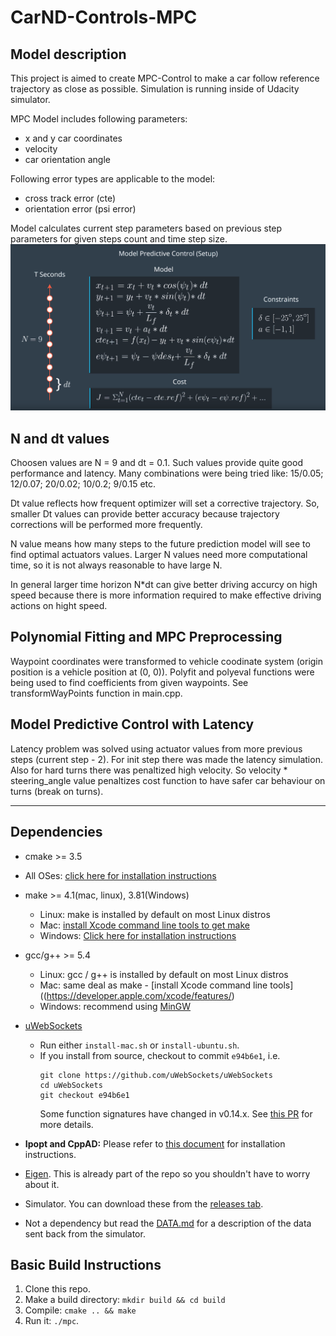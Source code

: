 # CarND-Controls-MPC


## Model description
This project is aimed to create MPC-Control to make a car follow reference trajectory as close as possible. Simulation is running inside of Udacity simulator.

MPC Model includes following parameters:
- x and y car coordinates
- velocity
- car orientation angle

Following error types are applicable to the model:
- cross track error (cte)
- orientation error (psi error)

Model calculates current step parameters based on previous step parameters for given steps count and time step size.
![alt text](screens/model.png)

## N and dt values
Choosen values are N = 9 and dt = 0.1. Such values provide quite good performance and latency. Many combinations were being tried like: 15/0.05; 12/0.07; 20/0.02; 10/0.2; 9/0.15 etc.

Dt value reflects how frequent optimizer will set a corrective trajectory. So, smaller Dt values can provide better accuracy because trajectory corrections will be performed more frequently.

N value means how many steps to the future prediction model will see to find optimal actuators values. Larger N values need more computational time, so it is not always reasonable to have large N.

In general larger time horizon N*dt can give better driving accurcy on high speed because there is more information required to make effective driving actions on hight speed.

## Polynomial Fitting and MPC Preprocessing
Waypoint coordinates were transformed to vehicle coodinate system (origin position is a vehicle position at (0, 0)).
Polyfit and polyeval functions were being used to find coefficients from given waypoints. See transformWayPoints function in main.cpp.

## Model Predictive Control with Latency
Latency problem was solved using actuator values from more previous steps (current step - 2). For init step there was made the latency simulation.
Also for hard turns there was penaltized high velocity. So velocity * steering_angle value penaltizes cost function to have safer car behaviour on turns (break on turns).

---

## Dependencies

* cmake >= 3.5
 * All OSes: [click here for installation instructions](https://cmake.org/install/)
* make >= 4.1(mac, linux), 3.81(Windows)
  * Linux: make is installed by default on most Linux distros
  * Mac: [install Xcode command line tools to get make](https://developer.apple.com/xcode/features/)
  * Windows: [Click here for installation instructions](http://gnuwin32.sourceforge.net/packages/make.htm)
* gcc/g++ >= 5.4
  * Linux: gcc / g++ is installed by default on most Linux distros
  * Mac: same deal as make - [install Xcode command line tools]((https://developer.apple.com/xcode/features/)
  * Windows: recommend using [MinGW](http://www.mingw.org/)
* [uWebSockets](https://github.com/uWebSockets/uWebSockets)
  * Run either `install-mac.sh` or `install-ubuntu.sh`.
  * If you install from source, checkout to commit `e94b6e1`, i.e.
    ```
    git clone https://github.com/uWebSockets/uWebSockets
    cd uWebSockets
    git checkout e94b6e1
    ```
    Some function signatures have changed in v0.14.x. See [this PR](https://github.com/udacity/CarND-MPC-Project/pull/3) for more details.

* **Ipopt and CppAD:** Please refer to [this document](https://github.com/udacity/CarND-MPC-Project/blob/master/install_Ipopt_CppAD.md) for installation instructions.
* [Eigen](http://eigen.tuxfamily.org/index.php?title=Main_Page). This is already part of the repo so you shouldn't have to worry about it.
* Simulator. You can download these from the [releases tab](https://github.com/udacity/self-driving-car-sim/releases).
* Not a dependency but read the [DATA.md](./DATA.md) for a description of the data sent back from the simulator.


## Basic Build Instructions

1. Clone this repo.
2. Make a build directory: `mkdir build && cd build`
3. Compile: `cmake .. && make`
4. Run it: `./mpc`.
